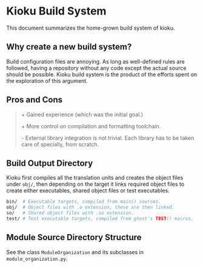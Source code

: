 # Kioku Build System

This document summarizes the home-grown build system of kioku.

## Why create a new build system?

Build configuration files are annoying. As long as well-defined rules
are followed, having a repository without any code except the actual
source should be possible. Kioku build system is the product of the
efforts spent on the exploration of this argument.

## Pros and Cons

> \+ Gained experience (which was the initial goal.)
>
> \+ More control on compilation and formatting toolchain.
>
> \- External library integration is not trivial. Each library has to be
> taken care of specially, from scratch.

## Build Output Directory

Kioku first compiles all the translation units and creates the object
files under `obj/`, then depending on the target it links required
object files to create either executables, shared object files or test
executables.

```bash
bin/  # Executable targets, compiled from main() sources.
obj/  # Object files with .o extension, these are then linked.
so/   # Shared object files with .so extension.
test/ # Test executable targets, compiled from gtest's TEST() macros.
```

## Module Source Directory Structure

See the class `ModuleOrganization` and its subclasses in `module_organization.py`.
